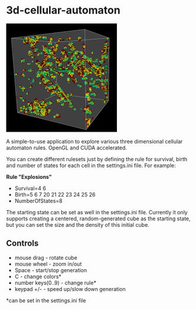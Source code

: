 # 3d-cellular-automaton

![3D Cellular Automaton](https://github.com/koldavid/3d-cellular-automaton/blob/master/3DCellularAutomaton/3d_cellular_automaton.png)

A simple-to-use application to explore various three dimensional cellular automaton rules. OpenGL and CUDA accelerated.

You can create different rulesets just by defining the rule for survival, birth and number of states for each cell in the settings.ini file. 
For example:

**Rule "Explosions"**
 * Survival=4 6 
 * Birth=5 6 7 20 21 22 23 24 25 26
 * NumberOfStates=8
 
The starting state can be set as well in the settings.ini file. Currently it only supports creating a centered, 
random-generated cube as the starting state, but you can set the size and the density of this initial cube.

## Controls
- mouse drag - rotate cube
- mouse wheel - zoom in/out
- Space - start/stop generation
- C - change colors*
- number keys(0..9) - change rule*
- keypad +/- - speed up/slow down generation

*can be set in the settings.ini file
